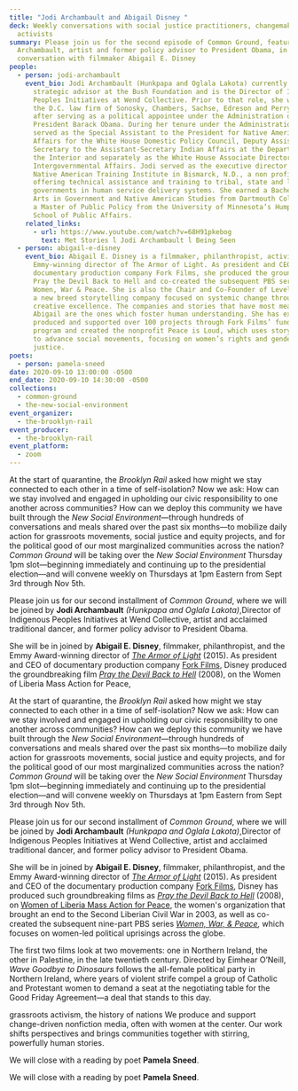 ```yaml
---
title: "Jodi Archambault and Abigail Disney "
deck: Weekly conversations with social justice practitioners, changemakers, and
  activists
summary: Please join us for the second episode of Common Ground, featuring Jodi
  Archambault, artist and former policy advisor to President Obama, in
  conversation with filmmaker Abigail E. Disney
people:
  - person: jodi-archambault
    event_bio: Jodi Archambault (Hunkpapa and Oglala Lakota) currently serves as a
      strategic advisor at the Bush Foundation and is the Director of Indigenous
      Peoples Initiatives at Wend Collective. Prior to that role, she worked for
      the D.C. law firm of Sonosky, Chambers, Sachse, Edreson and Perry in 2015
      after serving as a political appointee under the Administration of
      President Barack Obama. During her tenure under the Administration, Jodi
      served as the Special Assistant to the President for Native American
      Affairs for the White House Domestic Policy Council, Deputy Assistant
      Secretary to the Assistant-Secretary Indian Affairs at the Department of
      the Interior and separately as the White House Associate Director of
      Intergovernmental Affairs. Jodi served as the executive director of the
      Native American Training Institute in Bismarck, N.D., a non profit
      offering technical assistance and training to tribal, state and local
      governments in human service delivery systems. She earned a Bachelor of
      Arts in Government and Native American Studies from Dartmouth College and
      a Master of Public Policy from the University of Minnesota’s Humphrey
      School of Public Affairs.
    related_links:
      - url: https://www.youtube.com/watch?v=68H91pkebog
        text: Met Stories l Jodi Archambault l Being Seen
  - person: abigail-e-disney
    event_bio: Abigail E. Disney is a filmmaker, philanthropist, activist, and the
      Emmy-winning director of The Armor of Light. As president and CEO of the
      documentary production company Fork Films, she produced the groundbreaking
      Pray the Devil Back to Hell and co-created the subsequent PBS series
      Women, War & Peace. She is also the Chair and Co-Founder of Level Forward,
      a new breed storytelling company focused on systemic change through
      creative excellence. The companies and stories that have most meaning for
      Abigail are the ones which foster human understanding. She has executive
      produced and supported over 100 projects through Fork Films’ funding
      program and created the nonprofit Peace is Loud, which uses storytelling
      to advance social movements, focusing on women’s rights and gender
      justice.
poets:
  - person: pamela-sneed
date: 2020-09-10 13:00:00 -0500
end_date: 2020-09-10 14:30:00 -0500
collections:
  - common-ground
  - the-new-social-environment
event_organizer:
  - the-brooklyn-rail
event_producer:
  - the-brooklyn-rail
event_platform:
  - zoom
---
```

At the start of quarantine, the *Brooklyn Rail* asked how might we stay connected to each other in a time of self-isolation? Now we ask: How can we stay involved and engaged in upholding our civic responsibility to one another across communities? How can we deploy this community we have built through the *New Social Environment*—through hundreds of conversations and meals shared over the past six months—to mobilize daily action for grassroots movements, social justice and equity projects, and for the political good of our most marginalized communities across the nation? *Common Ground* will be taking over the *New Social Environment* Thursday 1pm slot—beginning immediately and continuing up to the presidential election—and will convene weekly on Thursdays at 1pm Eastern from Sept 3rd through Nov 5th.

Please join us for our second installment of *Common Ground*, where we will be joined by **Jodi Archambault** *(Hunkpapa and Oglala Lakota)*,Director of Indigenous Peoples Initiatives at Wend Collective, artist and acclaimed traditional dancer, and former policy advisor to President Obama. 

She will be in joined by **Abigail E. Disney**, filmmaker, philanthropist, and the Emmy Award-winning director of *[The Armor of Light](https://www.armoroflightfilm.com/)* (2015). As president and CEO of documentary production company [Fork Films](https://www.forkfilms.com/), Disney produced the groundbreaking film *[Pray the Devil Back to Hell](https://www.forkfilms.com/pray-the-devil-back-to-hell/)* (2008), on the Women of Liberia Mass Action for Peace, 

At the start of quarantine, the *Brooklyn Rail* asked how might we stay connected to each other in a time of self-isolation? Now we ask: How can we stay involved and engaged in upholding our civic responsibility to one another across communities? How can we deploy this community we have built through the *New Social Environment*—through hundreds of conversations and meals shared over the past six months—to mobilize daily action for grassroots movements, social justice and equity projects, and for the political good of our most marginalized communities across the nation? *Common Ground* will be taking over the *New Social Environment* Thursday 1pm slot—beginning immediately and continuing up to the presidential election—and will convene weekly on Thursdays at 1pm Eastern from Sept 3rd through Nov 5th.

Please join us for our second installment of *Common Ground*, where we will be joined by **Jodi Archambault** *(Hunkpapa and Oglala Lakota)*,Director of Indigenous Peoples Initiatives at Wend Collective, artist and acclaimed traditional dancer, and former policy advisor to President Obama. 

She will be in joined by **Abigail E. Disney**, filmmaker, philanthropist, and the Emmy Award-winning director of *[The Armor of Light](https://www.armoroflightfilm.com/)* (2015). As president and CEO of the documentary production company [Fork Films](https://www.forkfilms.com/), Disney has produced such groundbreaking films as *[Pray the Devil Back to Hell](https://www.forkfilms.com/pray-the-devil-back-to-hell/)* (2008), on [Women of Liberia Mass Action for Peace](https://www.cfr.org/womens-participation-in-peace-processes/biography/leymah-gbowee-liberia), the women's organization that brought an end to the Second Liberian Civil War in 2003, as well as co-created the subsequent nine-part PBS series *[Women, War, & Peace](https://www.pbs.org/wnet/women-war-and-peace/),* which focuses on women-led political uprisings across the globe. 

The first two films look at two movements: one in Northern Ireland, the other in Palestine, in the late twentieth century. Directed by Eimhear O’Neill, *Wave Goodbye to Dinosaurs* follows the all-female political party in Northern Ireland, where years of violent strife compel a group of Catholic and Protestant women to demand a seat at the negotiating table for the Good Friday Agreement—a deal that stands to this day.



grassroots activism, the history of nations We produce and support change-driven nonfiction media, often with women at the center. Our work shifts perspectives and brings communities together with stirring, powerfully human stories.



We will close with a reading by poet **Pamela Sneed**.



We will close with a reading by poet **Pamela Sneed**.